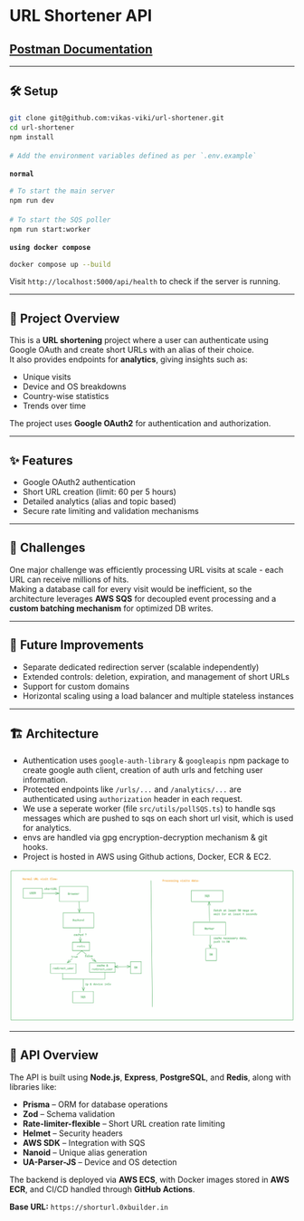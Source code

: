 # URL Shortener API

## [Postman Documentation](https://documenter.getpostman.com/view/43899618/2sB3QJNqYz)

---

## 🛠 Setup

```bash
git clone git@github.com:vikas-viki/url-shortener.git
cd url-shortener
npm install

# Add the environment variables defined as per `.env.example`
```

**`normal`**
```bash
# To start the main server
npm run dev

# To start the SQS poller
npm run start:worker
```

**`using docker compose`**

```bash
docker compose up --build
```

Visit `http://localhost:5000/api/health` to check if the server is running.

---

## 📘 Project Overview

This is a **URL shortening** project where a user can authenticate using Google OAuth and create short URLs with an alias of their choice.  
It also provides endpoints for **analytics**, giving insights such as:

- Unique visits  
- Device and OS breakdowns  
- Country-wise statistics  
- Trends over time  

The project uses **Google OAuth2** for authentication and authorization.

---

## ✨ Features

- Google OAuth2 authentication  
- Short URL creation (limit: 60 per 5 hours)  
- Detailed analytics (alias and topic based)  
- Secure rate limiting and validation mechanisms  

---

## 🧠 Challenges

One major challenge was efficiently processing URL visits at scale - each URL can receive millions of hits.  
Making a database call for every visit would be inefficient, so the architecture leverages **AWS SQS** for decoupled event processing and a **custom batching mechanism** for optimized DB writes.

---

## 🚀 Future Improvements

- Separate dedicated redirection server (scalable independently)  
- Extended controls: deletion, expiration, and management of short URLs  
- Support for custom domains  
- Horizontal scaling using a load balancer and multiple stateless instances  

---

## 🏗 Architecture
- Authentication uses `google-auth-library` & `googleapis` npm package to create google auth client, creation of auth urls and fetching user information.
- Protected endpoints like `/urls/...` and `/analytics/...` are authenticated using `authorization` header in each request.
- We use a seperate worker (file `src/utils/pollSQS.ts`) to handle sqs messages which are pushed to sqs on each short url visit, which is used for analytics.
- envs are handled via gpg encryption-decryption mechanism & git hooks.
- Project is hosted in AWS using Github actions, Docker, ECR & EC2.

![architecture](architecture.png)

---

## 📡 API Overview

The API is built using **Node.js**, **Express**, **PostgreSQL**, and **Redis**, along with libraries like:

- **Prisma** – ORM for database operations  
- **Zod** – Schema validation  
- **Rate-limiter-flexible** – Short URL creation rate limiting  
- **Helmet** – Security headers  
- **AWS SDK** – Integration with SQS  
- **Nanoid** – Unique alias generation  
- **UA-Parser-JS** – Device and OS detection  

The backend is deployed via **AWS ECS**, with Docker images stored in **AWS ECR**, and CI/CD handled through **GitHub Actions**.

**Base URL:** `https://shorturl.0xbuilder.in`
